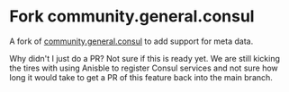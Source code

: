 # Fork community.general.consul

A fork of [community.general.consul](https://docs.ansible.com/ansible/latest/collections/community/general/consul_module.html) to add support for meta data. 

Why didn't I just do a PR? Not sure if this is ready yet. We are still kicking the tires with using Anisble to register Consul services and not sure how long it would take to get a PR of this feature back into the main branch.
